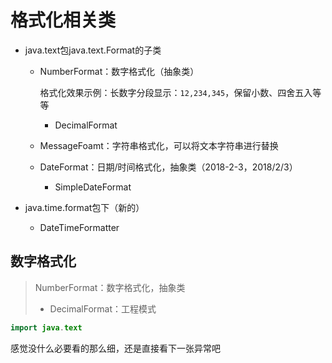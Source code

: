 # 格式化相关类

- java.text包java.text.Format的子类

  - NumberFormat：数字格式化（抽象类）

    格式化效果示例：长数字分段显示：`12,234,345`，保留小数、四舍五入等等

    - DecimalFormat

  - MessageFoamt：字符串格式化，可以将文本字符串进行替换

  - DateFormat：日期/时间格式化，抽象类（2018-2-3，2018/2/3）

    - SimpleDateFormat

- java.time.format包下（新的）

  - DateTimeFormatter

## 数字格式化

> NumberFormat：数字格式化，抽象类
>
> - DecimalFormat：工程模式

```java
import java.text
```

感觉没什么必要看的那么细，还是直接看下一张异常吧
